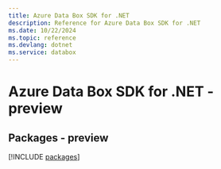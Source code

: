 ```yaml
---
title: Azure Data Box SDK for .NET
description: Reference for Azure Data Box SDK for .NET
ms.date: 10/22/2024
ms.topic: reference
ms.devlang: dotnet
ms.service: databox
---
```

# Azure Data Box SDK for .NET - preview
## Packages - preview
[!INCLUDE [packages](data-box-index.md)]